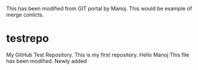 This has been modified from GIT portal by Manoj.
This would be example of merge conlicts.

# testrepo

My GitHub Test Repository.
This is my first repository.
Hello Manoj
This file has been modified.
Newly added
